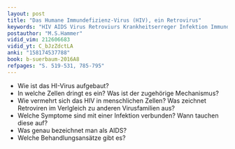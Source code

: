 ```yaml
---
layout: post 
title: "Das Humane Immundefizienz-Virus (HIV), ein Retrovirus"
keywords: "HIV AIDS Virus Retroviurs Krankheitserreger Infektion Immundefizienz Immunsystem"
postauthor: "M.S.Hammer"
vidid_vim: 212606683
vidid_yt: C_bJzZdctLA
anki: "158174537788"
book: b-suerbaum-2016A8
refpages: "S. 519-531, 785-795"
---
```

- Wie ist das HI-Virus aufgebaut?
- In welche Zellen dringt es ein? Was ist der zugehörige Mechanismus?
- Wie vermehrt sich das HIV in menschlichen Zellen? Was zeichnet Retroviren im Verlgleich zu anderen Virusfamilien aus?
- Welche Symptome sind mit einer Infektion verbunden? Wann tauchen diese auf?
- Was genau bezeichnet man als AIDS?
- Welche Behandlungsansätze gibt es?
